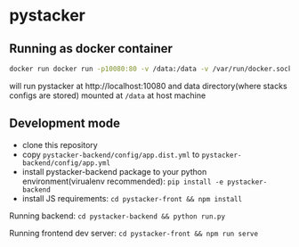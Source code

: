 # pystacker

## Running as docker container

```bash
docker run docker run -p10080:80 -v /data:/data -v /var/run/docker.sock:/var/run/docker.sock -e APP_ID=stacker -e APP_HOST=localhost -e DOCKERHUB_LOGIN=mylogin -e DOCKERHUB_PASSWORD=mypassword -d aheadworks/pystacker:latest
```

will run pystacker at http://localhost:10080 and data directory(where stacks configs are stored) mounted at `/data` at host machine

## Development mode

* clone this repository
* copy `pystacker-backend/config/app.dist.yml` to `pystacker-backend/config/app.yml`
* install pystacker-backend package to your python environment(virualenv recommended): `pip install -e pystacker-backend`
* install JS requirements: `cd pystacker-front && npm install`

Running backend:
`cd pystacker-backend && python run.py`

Running frontend dev server:
`cd pystacker-front && npm run serve`

